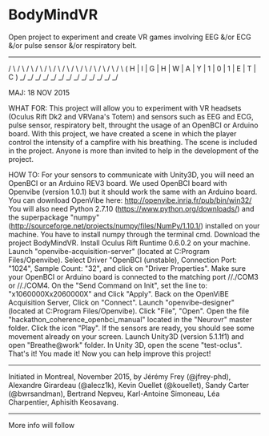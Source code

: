 # BodyMindVR
Open project to experiment and create VR games involving EEG &/or ECG &/or pulse sensor &/or respiratory belt.



  _   _   _   _   _   _   _   _   _   _   _   _   _  
 / \ / \ / \ / \ / \ / \ / \ / \ / \ / \ / \ / \ / \ 
( H | I | G | H | W | A | Y | 1 | 0 | 1 | E | T | C )
 \_/ \_/ \_/ \_/ \_/ \_/ \_/ \_/ \_/ \_/ \_/ \_/ \_/ 


MAJ: 18 NOV 2015


WHAT FOR: 
This project will allow you to experiment with VR headsets (Oculus Rift Dk2 and VRVana's Totem) and sensors such as EEG and ECG, pulse sensor, respiratory belt, throught the usage of an OpenBCI or Arduino board. With this project, we have created a scene in which the player control the intensity of a campfire with his breathing. The scene is included in the project. Anyone is more than invited to help in the development of the project.



HOW TO:
For your sensors to communicate with Unity3D, you will need an OpenBCI or an Arduino REV3 board.
We used OpenBCI board with Openvibe (version 1.0.1) but it should work the same with an Arduino board. 
You can download OpenVibe here: http://openvibe.inria.fr/pub/bin/win32/ 
You will also need Python 2.7.10 (https://www.python.org/downloads/) and the superpackage "numpy" (http://sourceforge.net/projects/numpy/files/NumPy/1.10.1/) installed on your machine. 
You have to install numpy through the terminal cmd. 
Download the project BodyMindVR.
Install Oculus Rift Runtime 0.6.0.2 on your machine.
Launch "openvibe-acquisition-server" (located at C:Program Files/Openvibe).
Select Driver "OpenBCI (unstable), Connection Port: "1024", Sample Count: "32", and click on "Driver Properties".
Make sure your OpenBCI or Arduino board is connected to the matching port //./COM3 or //./COM4.
On the "Send Command on Init", set the line to: "x1060000Xx2060000X" and Click "Apply".
Back on the OpenViBE Acquisition Server, Click on "Connect".
Launch "openvibe-designer" (located at C:Program Files/Openvibe).
Click "File", "Open". Open the file "hackathon_coherence_openbci_manual" located in the "Neurovr" master folder.
Click the icon "Play". If the sensors are ready, you should see some movement already on your screen. 
Launch Unity3D (version 5.1.1f1) and open "Breathe@work" folder.
In Unity 3D, open the scene "test-oclus". That's it! You made it! Now you can help improve this project!

******************************

Initiated in Montreal, November 2015, by Jérémy Frey (@jfrey-phd), Alexandre Girardeau (@alecz1k), Kevin Ouellet (@kouellet), Sandy Carter (@bwrsandman), Bertrand Nepveu, Karl-Antoine Simoneau, Léa Charpentier, Aphisith Keosavang. 

******************************

More info will follow
